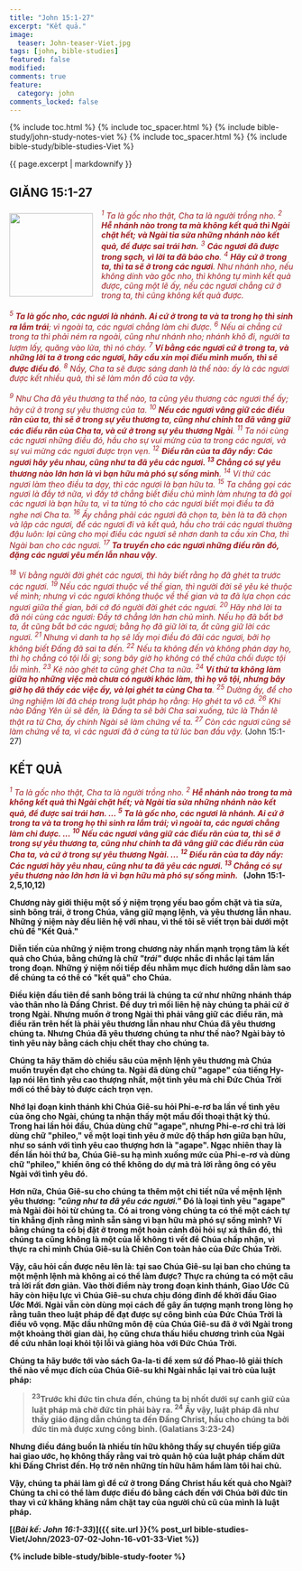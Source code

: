 ```yaml
---
title: "John 15:1-27"
excerpt: "Kết quả."
image:
  teaser: John-teaser-Viet.jpg
tags: [john, bible-studies]
featured: false
modified:
comments: true
feature:
  category: john
comments_locked: false
---
```


{% include toc.html %}
{% include toc_spacer.html %}
{% include bible-study/john-study-notes-viet %}
{% include toc_spacer.html %}
{% include bible-study/bible-studies-Viet %}

{{ page.excerpt | markdownify }}

## GIĂNG 15:1-27

<div>
<p>
<img alt src="http://vacsf.org/assets/images/John-teaser-Viet.jpg" style="border: 0px none; margin: 7px 15px 0px 0px; max-width: 100%; height: 148px; padding: 0px; float: left;">
    <span style="color: rgb(159, 29, 33);"><i>           <sup>1</sup> Ta là gốc nho thật, Cha ta là người trồng nho.  <sup>2</sup> <strong>Hễ nhánh nào trong ta mà không kết quả thì Ngài chặt hết; và Ngài tỉa sửa những nhánh nào kết quả, để được sai trái hơn.</strong>  <sup>3</sup> <strong>Các ngươi đã được trong sạch, vì lời ta đã bảo cho</strong>.  <sup>4</sup> <strong>Hãy cứ ở trong ta, thì ta sẽ ở trong các ngươi</strong>. Như nhánh nho, nếu không dính vào gốc nho, thì không tự mình kết quả được, cũng một lẽ ấy, nếu các ngươi chẳng cứ ở trong ta, thì cũng không kết quả được.  <br /><br /><sup>5</sup> <strong>Ta là gốc nho, các ngươi là nhánh. Ai cứ ở trong ta và ta trong họ thì sinh ra lắm trái</strong>; vì ngoài ta, các ngươi chẳng làm chi được.  <sup>6</sup> Nếu ai chẳng cứ trong ta thì phải ném ra ngoài, cũng như nhánh nho; nhánh khô đi, người ta lượm lấy, quăng vào lửa, thì nó cháy.  <sup>7</sup> <strong>Ví bằng các ngươi cứ ở trong ta, và những lời ta ở trong các ngươi, hãy cầu xin mọi điều mình muốn, thì sẽ được điều đó</strong>.  <sup>8</sup> Nầy, Cha ta sẽ được sáng danh là thể nào: ấy là các ngươi được kết nhiều quả, thì sẽ làm môn đồ của ta vậy. <br /><br /> <sup>9</sup> Như Cha đã yêu thương ta thể nào, ta cũng yêu thương các ngươi thể ấy; hãy cứ ở trong sự yêu thương của ta.  <sup>10</sup> <strong>Nếu các ngươi vâng giữ các điều răn của ta, thì sẽ ở trong sự yêu thương ta, cũng như chính ta đã vâng giữ các điều răn của Cha ta, và cứ ở trong sự yêu thương Ngài</strong>.  <sup>11</sup> Ta nói cùng các ngươi những điều đó, hầu cho sự vui mừng của ta trong các ngươi, và sự vui mừng các ngươi được trọn vẹn.  <sup>12</sup> <strong>Ðiều răn của ta đây nầy: Các ngươi hãy yêu nhau, cũng như ta đã yêu các ngươi.  <sup>13</sup> Chẳng có sự yêu thương nào lớn hơn là vì bạn hữu mà phó sự sống mình</strong>.  <sup>14</sup> Ví thử các ngươi làm theo điều ta dạy, thì các ngươi là bạn hữu ta.  <sup>15</sup> Ta chẳng gọi các ngươi là đầy tớ nữa, vì đầy tớ chẳng biết điều chủ mình làm nhưng ta đã gọi các ngươi là bạn hữu ta, vì ta từng tỏ cho các ngươi biết mọi điều ta đã nghe nơi Cha ta.  <sup>16</sup> Ấy chẳng phải các ngươi đã chọn ta, bèn là ta đã chọn và lập các ngươi, để các ngươi đi và kết quả, hầu cho trái các ngươi thường đậu luôn: lại cũng cho mọi điều các ngươi sẽ nhơn danh ta cầu xin Cha, thì Ngài ban cho các ngươi.  <sup>17</sup> <strong>Ta truyền cho các ngươi những điều răn đó, đặng các ngươi yêu mến lẫn nhau vậy</strong>.  <br /><br /><sup>18</sup> Ví bằng người đời ghét các ngươi, thì hãy biết rằng họ đã ghét ta trước các ngươi.  <sup>19</sup> Nếu các ngươi thuộc về thế gian, thì người đời sẽ yêu kẻ thuộc về mình; nhưng vì các ngươi không thuộc về thế gian và ta đã lựa chọn các ngươi giữa thế gian, bởi cớ đó người đời ghét các ngươi.  <sup>20</sup> Hãy nhớ lời ta đã nói cùng các ngươi: Ðầy tớ chẳng lớn hơn chủ mình. Nếu họ đã bắt bớ ta, ắt cũng bắt bớ các ngươi; bằng họ đã giữ lời ta, ắt cũng giữ lời các ngươi.  <sup>21</sup> Nhưng vì danh ta họ sẽ lấy mọi điều đó đãi các ngươi, bởi họ không biết Ðấng đã sai ta đến.  <sup>22</sup> Nếu ta không đến và không phán dạy họ, thì họ chẳng có tội lỗi gì; song bây giờ họ không có thể chữa chối được tội lỗi mình.  <sup>23</sup> Kẻ nào ghét ta cũng ghét Cha ta nữa.  <sup>24</sup> <strong>Ví thử ta không làm giữa họ những việc mà chưa có người khác làm, thì họ vô tội, nhưng bây giờ họ đã thấy các việc ấy, và lại ghét ta cùng Cha ta</strong>.  <sup>25</sup> Dường ấy, để cho ứng nghiệm lời đã chép trong luật pháp họ rằng: Họ ghét ta vô cớ.  <sup>26</sup> Khi nào Ðấng Yên ủi sẽ đến, là Ðấng ta sẽ bởi Cha sai xuống, tức là Thần lẽ thật ra từ Cha, ấy chính Ngài sẽ làm chứng về ta.  <sup>27</sup> Còn các ngươi cũng sẽ làm chứng về ta, vì các ngươi đã ở cùng ta từ lúc ban đầu vậy.
</i></span> (John 15:1-27)</p>
</div>

## KẾT QUẢ

<span style="color: rgb(159, 29, 33);">
<i><sup>1</sup> Ta là gốc nho thật, Cha ta là người trồng nho.  <sup>2</sup> <strong>Hễ nhánh nào trong ta mà không <strong>kết quả</strong> thì Ngài chặt hết; và Ngài tỉa sửa những nhánh nào kết quả, để được sai trái hơn. ... <sup>5</sup> <strong>Ta là gốc nho, các ngươi là nhánh. Ai cứ ở trong ta và ta trong họ thì sinh ra lắm trái</strong>; vì ngoài ta, các ngươi chẳng làm chi được. ... <sup>10</sup> <strong>Nếu các ngươi vâng giữ các điều răn của ta, thì sẽ ở trong sự yêu thương ta, cũng như chính ta đã vâng giữ các điều răn của Cha ta, và cứ ở trong sự yêu thương Ngài</strong>. ... <sup>12</sup> <strong>Ðiều răn của ta đây nầy: Các ngươi hãy yêu nhau, cũng như ta đã yêu các ngươi.  <sup>13</sup> Chẳng có sự yêu thương nào lớn hơn là vì bạn hữu mà phó sự sống mình</strong>.  </i></span> (John 15:1-2,5,10,12)

Chương này giới thiệu một số ý niệm trọng yếu bao gồm chặt và tỉa sửa, sinh bông trái, ở trong Chúa, vâng giữ mạng lệnh, và yêu thương lẫn nhau. Những ý niệm này đều liên hệ với nhau, vì thế tôi sẽ viết trọn bài dưới một chủ đề "Kết Quả."

Diễn tiến của những ý niệm trong chương này nhấn mạnh trọng tâm là kết quả cho Chúa, bằng chứng là chữ *"trái"* được nhắc đi nhắc lại tám lần trong đoạn. Những ý niệm nối tiếp đều nhằm mục đích hướng dẫn làm sao để chúng ta có thể có "kết quả" cho Chúa.

Điều kiện đầu tiên để sanh bông trái là chúng ta cứ như những nhánh tháp vào thân nho là Đấng Christ. Để duy trì mối liên hệ này chúng ta phải cứ ở trong Ngài. Nhưng muốn ở trong Ngài thì phải vâng giữ các điều răn, mà điều răn trên hết là phải yêu thương lẫn nhau như Chúa đã yêu thương chúng ta. Nhưng Chúa đã yêu thương chúng ta như thế nào? Ngài bày tỏ tình yêu này bằng cách chịu chết thay cho chúng ta.

Chúng ta hãy thăm dò chiều sâu của mệnh lệnh yêu thương mà Chúa muốn truyền đạt cho chúng ta. Ngài đã dùng chữ "agape" của tiếng Hy-lạp nói lên tình yêu cao thượng nhất, một tình yêu mà chỉ Đức Chúa Trời mới có thể bày tỏ được cách trọn vẹn. 

Nhớ lại đoạn kinh thánh khi Chúa Giê-su hỏi Phi-e-rơ ba lần về tình yêu của ông cho Ngài, chúng ta nhận thấy một mẩu đối thoại thật kỳ thú. Trong hai lần hỏi đầu, Chúa dùng chữ "agape", nhưng Phi-e-rơ chỉ trả lời dùng chữ "phileo," về một loại tình yêu ở mức độ thấp hơn giữa bạn hữu, như so sánh với tình yêu cao thượng hơn là "agape". Ngạc nhiên thay là đến lần hỏi thứ ba, Chúa Giê-su hạ mình xuống mức của Phi-e-rơ và dùng chữ "phileo," khiến ông có thể không do dự mà trả lời rằng ông có yêu Ngài với tình yêu đó.

Hơn nữa, Chúa Giê-su cho chúng ta thêm một chi tiết nữa về  mệnh lệnh yêu thương: ***"cũng như ta đã yêu các ngươi."*** Đó là loại tình yêu "agape" mà Ngài đòi hỏi từ chúng ta. Có ai trong vòng chúng ta có thể một cách tự tin khẳng định rằng mình sẵn sàng vì bạn hữu mà phó sự sống mình? Ví bằng chúng ta có bị đặt ở trong một hoàn cảnh đòi hỏi sự xả thân đó, thì chúng ta cũng không là một của lễ không tì vết để Chúa chấp nhận, vì thực ra chỉ mình Chúa Giê-su là Chiên Con toàn hảo của Đức Chúa Trời.

Vậy, câu hỏi cần được nêu lên là: tại sao Chúa Giê-su lại ban cho chúng ta một mệnh lệnh mà không ai có thể làm được? Thực ra chúng ta có một câu trả lời rất đơn giản. Vào thời điểm này trong đoạn kinh thánh, Giao Ước Cũ hãy còn hiệu lực vì Chúa Giê-su chưa chịu đóng đinh để khởi đầu Giao Ước Mới. Ngài vẫn còn dùng mọi cách để gây ấn tượng mạnh trong lòng họ rằng tuân theo luật pháp để đạt được sự công bình của Đức Chúa Trời là điều vô vọng. Mặc dầu những môn đệ của Chúa Giê-su đã ở với Ngài trong một khoảng thời gian dài, họ cũng chưa thấu hiểu chương trình của Ngài để cứu nhân loại khỏi tội lỗi và giảng hòa với Đức Chúa Trời.

Chúng ta hãy bước tới vào sách Ga-la-ti để xem sứ đồ Phao-lô giải thích thế nào về mục đích của Chúa Giê-su khi Ngài nhắc lại vai trò của luật pháp:

> <sup>23</sup>Trước khi đức tin chưa đến, chúng ta bị nhốt dưới sự canh giữ của luật pháp mà chờ đức tin phải bày ra.  <sup>24</sup> Ấy vậy, luật pháp đã như thầy giáo đặng dẫn chúng ta đến Ðấng Christ, hầu cho chúng ta bởi đức tin mà được xưng công bình. (Galatians 3:23-24)

Nhưng điều đáng buồn là nhiều tín hữu không thấy sự chuyển tiếp giữa hai giao ước, họ không thấy rằng vai trò quản hộ của luật pháp chấm dứt khi Đấng Christ đến. Họ trở nên những tín hữu hâm hẩm làm tôi hai chủ.

Vậy, chúng ta phải làm gì để cứ ở trong Đấng Christ hầu kết quả cho Ngài? Chúng ta chỉ có thể làm được điều đó bằng cách đến với Chúa bởi đức tin thay vì cứ khăng khăng nắm chặt tay của người chủ cũ của mình là luật pháp.

[(<em>Bài kế: John 16:1-33</em>)]({{ site.url }}{% post_url bible-studies-Viet/John/2023-07-02-John-16-v01-33-Viet %})

{% include bible-study/bible-study-footer %}

